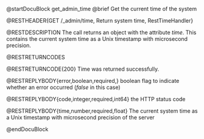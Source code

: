 
@startDocuBlock get_admin_time
@brief Get the current time of the system

@RESTHEADER{GET /_admin/time, Return system time, RestTimeHandler}

@RESTDESCRIPTION
The call returns an object with the attribute *time*. This contains the
current system time as a Unix timestamp with microsecond precision.

@RESTRETURNCODES

@RESTRETURNCODE{200}
Time was returned successfully.

@RESTREPLYBODY{error,boolean,required,}
boolean flag to indicate whether an error occurred (*false* in this case)

@RESTREPLYBODY{code,integer,required,int64}
the HTTP status code

@RESTREPLYBODY{time,number,required,float}
The current system time as a Unix timestamp with microsecond precision of the server

@endDocuBlock
